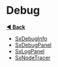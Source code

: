 # Debug

**[◀️ Back](../readme.md)**

- [SxDebugInfo](./SxDebugInfo/SxDebugInfo.md)
- [SxDebugPanel](./SxDebugPanel/SxDebugPanel.md)
- [SxLogPanel](./SxLogPanel/SxLogPanel.md)
- [SxNodeTracer](./SxNodeTracer/readme.md)
